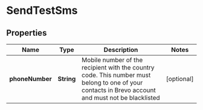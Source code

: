 
# SendTestSms

## Properties
Name | Type | Description | Notes
------------ | ------------- | ------------- | -------------
**phoneNumber** | **String** | Mobile number of the recipient with the country code. This number must belong to one of your contacts in Brevo account and must not be blacklisted |  [optional]



